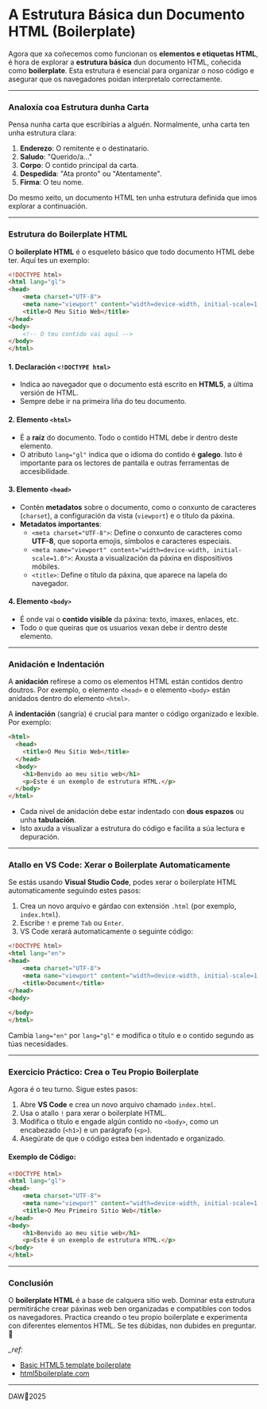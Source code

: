 # **A Estrutura Básica dun Documento HTML (Boilerplate)**

Agora que xa coñecemos como funcionan os **elementos e etiquetas HTML**, é hora de explorar a **estrutura básica** dun documento HTML, coñecida como **boilerplate**. Esta estrutura é esencial para organizar o noso código e asegurar que os navegadores poidan interpretalo correctamente.

---

### **Analoxía coa Estrutura dunha Carta**

Pensa nunha carta que escribirías a alguén. Normalmente, unha carta ten unha estrutura clara:
1. **Enderezo**: O remitente e o destinatario.
2. **Saludo**: "Querido/a..."
3. **Corpo**: O contido principal da carta.
4. **Despedida**: "Ata pronto" ou "Atentamente".
5. **Firma**: O teu nome.

Do mesmo xeito, un documento HTML ten unha estrutura definida que imos explorar a continuación.

---

### **Estrutura do Boilerplate HTML**

O **boilerplate HTML** é o esqueleto básico que todo documento HTML debe ter. Aquí tes un exemplo:

```html
<!DOCTYPE html>
<html lang="gl">
<head>
    <meta charset="UTF-8">
    <meta name="viewport" content="width=device-width, initial-scale=1.0">
    <title>O Meu Sitio Web</title>
</head>
<body>
    <!-- O teu contido vai aquí -->
</body>
</html>
```

#### **1. Declaración `<!DOCTYPE html>`**
- Indica ao navegador que o documento está escrito en **HTML5**, a última versión de HTML.
- Sempre debe ir na primeira liña do teu documento.

#### **2. Elemento `<html>`**
- É a **raíz** do documento. Todo o contido HTML debe ir dentro deste elemento.
- O atributo `lang="gl"` indica que o idioma do contido é **galego**. Isto é importante para os lectores de pantalla e outras ferramentas de accesibilidade.

#### **3. Elemento `<head>`**
- Contén **metadatos** sobre o documento, como o conxunto de caracteres (`charset`), a configuración da vista (`viewport`) e o título da páxina.
- **Metadatos importantes**:
  - `<meta charset="UTF-8">`: Define o conxunto de caracteres como **UTF-8**, que soporta emojis, símbolos e caracteres especiais.
  - `<meta name="viewport" content="width=device-width, initial-scale=1.0">`: Axusta a visualización da páxina en dispositivos móbiles.
  - `<title>`: Define o título da páxina, que aparece na lapela do navegador.

#### **4. Elemento `<body>`**
- É onde vai o **contido visible** da páxina: texto, imaxes, enlaces, etc.
- Todo o que queiras que os usuarios vexan debe ir dentro deste elemento.

---

### **Anidación e Indentación**

A **anidación** refírese a como os elementos HTML están contidos dentro doutros. Por exemplo, o elemento `<head>` e o elemento `<body>` están anidados dentro do elemento `<html>`.

A **indentación** (sangría) é crucial para manter o código organizado e lexible. Por exemplo:

```html
<html>
  <head>
    <title>O Meu Sitio Web</title>
  </head>
  <body>
    <h1>Benvido ao meu sitio web</h1>
    <p>Este é un exemplo de estrutura HTML.</p>
  </body>
</html>
```

- Cada nivel de anidación debe estar indentado con **dous espazos** ou unha **tabulación**.
- Isto axuda a visualizar a estrutura do código e facilita a súa lectura e depuración.

---

### **Atallo en VS Code: Xerar o Boilerplate Automaticamente**

Se estás usando **Visual Studio Code**, podes xerar o boilerplate HTML automaticamente seguindo estes pasos:
1. Crea un novo arquivo e gárdao con extensión `.html` (por exemplo, `index.html`).
2. Escribe `!` e preme `Tab` ou `Enter`.
3. VS Code xerará automaticamente o seguinte código:

```html
<!DOCTYPE html>
<html lang="en">
<head>
    <meta charset="UTF-8">
    <meta name="viewport" content="width=device-width, initial-scale=1.0">
    <title>Document</title>
</head>
<body>
    
</body>
</html>
```

Cambia `lang="en"` por `lang="gl"` e modifica o título e o contido segundo as túas necesidades.

---

### **Exercicio Práctico: Crea o Teu Propio Boilerplate**

Agora é o teu turno. Sigue estes pasos:
1. Abre **VS Code** e crea un novo arquivo chamado `index.html`.
2. Usa o atallo `!` para xerar o boilerplate HTML.
3. Modifica o título e engade algún contido no `<body>`, como un encabezado (`<h1>`) e un parágrafo (`<p>`).
4. Asegúrate de que o código estea ben indentado e organizado.

#### **Exemplo de Código:**
```html
<!DOCTYPE html>
<html lang="gl">
<head>
    <meta charset="UTF-8">
    <meta name="viewport" content="width=device-width, initial-scale=1.0">
    <title>O Meu Primeiro Sitio Web</title>
</head>
<body>
    <h1>Benvido ao meu sitio web</h1>
    <p>Este é un exemplo de estrutura HTML.</p>
</body>
</html>
```

---

### **Conclusión**

O **boilerplate HTML** é a base de calquera sitio web. Dominar esta estrutura permitiráche crear páxinas web ben organizadas e compatibles con todos os navegadores. Practica creando o teu propio boilerplate e experimenta con diferentes elementos HTML. Se tes dúbidas, non dubides en preguntar.  🚀

_\_ref:_ 
- [Basic HTML5 template boilerplate](https://www.freecodecamp.org/news/basic-html5-template-boilerplate-code-example/)
- [html5boilerplate.com](https://html5boilerplate.com/)

---

DAW🧊2025